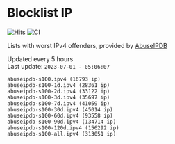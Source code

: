 # Blocklist IP

[![Hits](https://hits.seeyoufarm.com/api/count/incr/badge.svg?url=https%3A%2F%2Fgithub.com%2Fborestad%2Fblocklist-ip%2F&count_bg=%2379C83D&title_bg=%23555555&icon=&icon_color=%23E7E7E7&title=hits&edge_flat=false)](https://hits.seeyoufarm.com)  ![CI](https://img.shields.io/github/workflow/status/borestad/blocklist-ip/CI?style=flat-square)

Lists with worst IPv4 offenders, provided by [AbuseIPDB](https://www.abuseipdb.com/)

<!-- FOOTER-PLACEHOLDER -->
Updated every 5 hours<br>
Last update: `2023-07-01 - 05:06:07`
```
abuseipdb-s100.ipv4 (16793 ip)
abuseipdb-s100-1d.ipv4 (28361 ip)
abuseipdb-s100-2d.ipv4 (33122 ip)
abuseipdb-s100-3d.ipv4 (35697 ip)
abuseipdb-s100-7d.ipv4 (41059 ip)
abuseipdb-s100-30d.ipv4 (45014 ip)
abuseipdb-s100-60d.ipv4 (93558 ip)
abuseipdb-s100-90d.ipv4 (134714 ip)
abuseipdb-s100-120d.ipv4 (156292 ip)
abuseipdb-s100-all.ipv4 (313051 ip)
```
